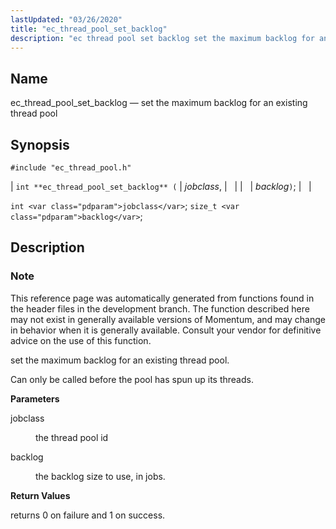```yaml
---
lastUpdated: "03/26/2020"
title: "ec_thread_pool_set_backlog"
description: "ec thread pool set backlog set the maximum backlog for an existing thread pool int ec thread pool set backlog jobclass backlog int jobclass size t backlog This reference page was automatically generated from functions found in the header files in the development branch The function described here may not..."
---
```


<a name="apis.ec_thread_pool_set_backlog"></a> 
## Name

ec_thread_pool_set_backlog — set the maximum backlog for an existing thread pool

## Synopsis

`#include "ec_thread_pool.h"`

| `int **ec_thread_pool_set_backlog** (` | <var class="pdparam">jobclass</var>, |   |
|   | <var class="pdparam">backlog</var>`)`; |   |

`int <var class="pdparam">jobclass</var>`;
`size_t <var class="pdparam">backlog</var>`;<a name="idp63385632"></a> 
## Description

### Note

This reference page was automatically generated from functions found in the header files in the development branch. The function described here may not exist in generally available versions of Momentum, and may change in behavior when it is generally available. Consult your vendor for definitive advice on the use of this function.

set the maximum backlog for an existing thread pool.

Can only be called before the pool has spun up its threads.

**<a name="idp63389008"></a> Parameters**

<dl class="variablelist">

<dt>jobclass</dt>

<dd>

the thread pool id

</dd>

<dt>backlog</dt>

<dd>

the backlog size to use, in jobs.

</dd>

</dl>

**<a name="idp63393600"></a> Return Values**

returns 0 on failure and 1 on success.